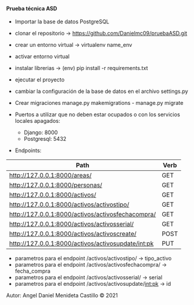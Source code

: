 #### Prueba técnica ASD

- Importar la base de datos PostgreSQL 
- clonar el repositorio -> https://github.com/Danielmc09/pruebaASD.git
- crear un entorno virtual  -> virtualenv name_env
- activar entorno virtual 
- instalar librerias  ->  (env) pip install -r requirements.txt 
- ejecutar el proyecto
- cambiar la configuración de la base de datos en el archivo settings.py 
- Crear migraciones manage.py makemigrations - manage.py migrate

- Puertos a utilizar que no deben estar ocupados o con los servicios locales apagados:
  - Django: 8000
  - Postgresql: 5432

- Endpoints:

|Path|Verb
|----|----
|http://127.0.0.1:8000/areas/|GET
|http://127.0.0.1:8000/personas/|GET
|http://127.0.0.1:8000/activos/|GET
|http://127.0.0.1:8000/activos/activostipo/|GET
|http://127.0.0.1:8000/activos/activosfechacompra/|GET
|http://127.0.0.1:8000/activos/activosserial/|GET
|http://127.0.0.1:8000/activos/activoscreate/|POST
|http://127.0.0.1:8000/activos/activosupdate/<int:pk>|PUT

- parametros para el endpoint /activos/activostipo/ -> tipo_activo
- parametros para el endpoint /activos/activosfechacompra/ -> fecha_compra
- parametros para el endpoint /activos/activosserial/ -> serial
- parametros para el endpoint /activos/activosupdate/<int:pk> -> id


Autor: Angel Daniel Menideta Castillo © 2021
